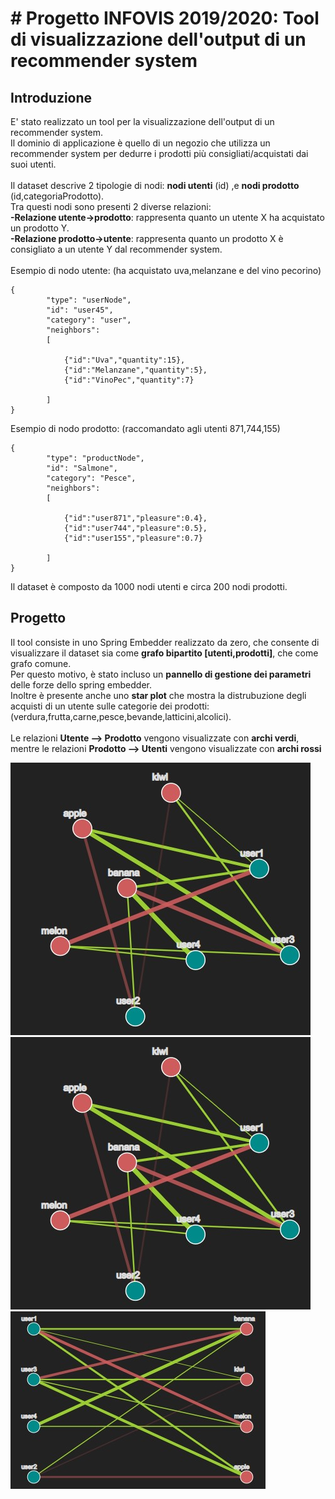 # # Progetto INFOVIS 2019/2020: Tool di visualizzazione dell'output di un recommender system

## Introduzione


E' stato realizzato un tool per la visualizzazione dell'output di un recommender system.<br/>Il dominio di applicazione è quello di un negozio che utilizza un recommender system per dedurre i prodotti più consigliati/acquistati dai suoi utenti.<br/><br/>
Il dataset descrive 2 tipologie di nodi: **nodi utenti** (id) ,e **nodi prodotto** (id,categoriaProdotto).<br/>
Tra questi nodi sono presenti 2 diverse relazioni:<br/>**-Relazione utente->prodotto**: rappresenta quanto un utente X ha acquistato un prodotto Y.<br/>**-Relazione prodotto->utente**: rappresenta quanto un prodotto X è consigliato a un utente Y dal recommender system.<br/><br/>
Esempio di nodo utente: (ha acquistato uva,melanzane e del vino pecorino)
```
{
		"type": "userNode",
		"id": "user45",
		"category": "user",
		"neighbors":
		[

			{"id":"Uva","quantity":15},
			{"id":"Melanzane","quantity":5},
			{"id":"VinoPec","quantity":7}

		]
}
```
Esempio di nodo prodotto: (raccomandato agli utenti 871,744,155)
```
{
		"type": "productNode",
		"id": "Salmone",
		"category": "Pesce",
		"neighbors":
		[

			{"id":"user871","pleasure":0.4},
			{"id":"user744","pleasure":0.5},
			{"id":"user155","pleasure":0.7}

		]
}
```
Il dataset è composto da 1000 nodi utenti e circa 200 nodi prodotti.

## Progetto

Il tool consiste in uno Spring Embedder realizzato da zero, che consente di visualizzare il dataset sia come **grafo bipartito [utenti,prodotti]**, che come grafo comune.<br/>
Per questo motivo, è stato incluso un **pannello di gestione dei parametri** delle forze dello spring embedder.<br/> Inoltre è presente anche uno **star plot** che mostra la distrubuzione degli acquisti di un utente sulle categorie dei prodotti: (verdura,frutta,carne,pesce,bevande,latticini,alcolici).<br/></br>Le relazioni **Utente --> Prodotto** vengono visualizzate con **archi verdi**, mentre le relazioni **Prodotto --> Utenti** vengono visualizzate con **archi rossi**

![grafo1](/img1.jpg)
![grafo1](/img1.jpg) ![grafo2](/img2.jpg)

